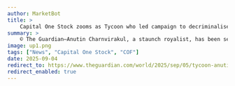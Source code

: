 ```yaml
---
author: MarketBot
title: >
    Capital One Stock zooms as Tycoon who led campaign to decriminalise cannabis to be Thai PM
summary: >
    © The Guardian—Anutin Charnvirakul, a staunch royalist, has been selected as Thailand’s next prime minister, after securing the backing of the majority of lawmakers in parliament.
image: up1.png
tags: ["News", "Capital One Stock", "COF"]
date: 2025-09-04
redirect_to: https://www.theguardian.com/world/2025/sep/05/tycoon-anutin-charnvirakul-thai-pm-cannabis-campaign
redirect_enabled: true
---
```

